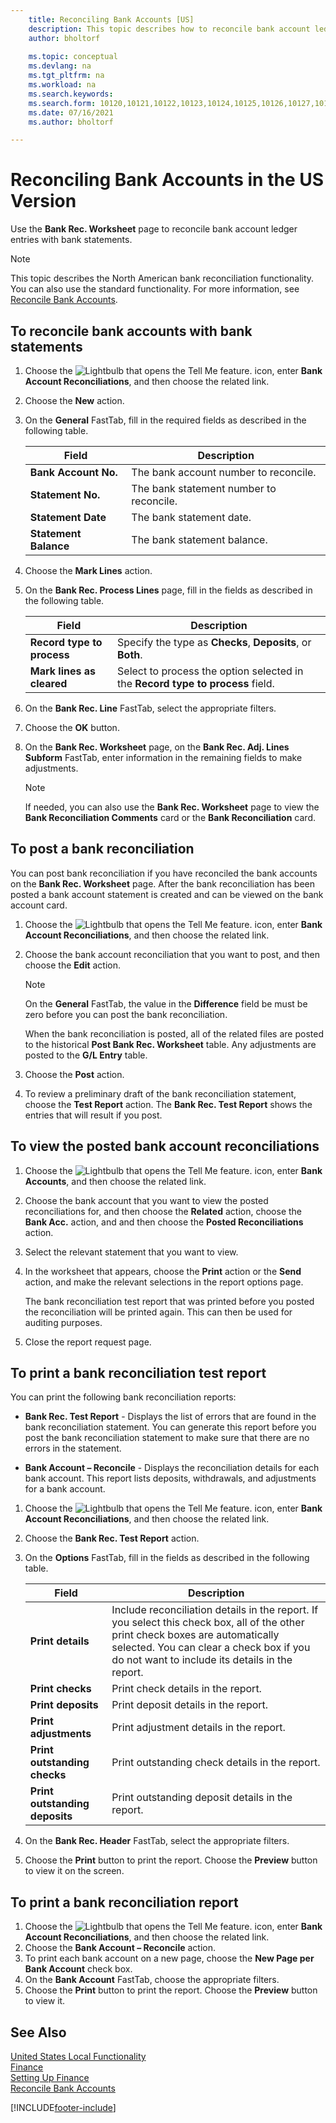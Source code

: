 ```yaml
---
    title: Reconciling Bank Accounts [US]
    description: This topic describes how to reconcile bank account ledger entries with bank statements in the North American version.
    author: bholtorf
    
    ms.topic: conceptual
    ms.devlang: na
    ms.tgt_pltfrm: na
    ms.workload: na
    ms.search.keywords:
    ms.search.form: 10120,10121,10122,10123,10124,10125,10126,10127,10128,10129,10130,10131,10133,10134
    ms.date: 07/16/2021
    ms.author: bholtorf

---
```

# Reconciling Bank Accounts in the US Version

Use the **Bank Rec. Worksheet** page to reconcile bank account ledger entries with bank statements.

> [!NOTE]  
> This topic describes the North American bank reconciliation functionality. You can also use the standard functionality. For more information, see [Reconcile Bank Accounts](../../bank-how-reconcile-bank-accounts-separately.md).

## To reconcile bank accounts with bank statements

1. Choose the ![Lightbulb that opens the Tell Me feature.](../../media/ui-search/search_small.png "Tell me what you want to do") icon, enter **Bank Account Reconciliations**, and then choose the related link.
2. Choose the **New** action.  
3. On the **General** FastTab, fill in the required fields as described in the following table.  

    |Field|Description|  
    |---------------------------------|---------------------------------------|  
    |**Bank Account No.**|The bank account number to reconcile.|  
    |**Statement No.**|The bank statement number to reconcile.|  
    |**Statement Date**|The bank statement date.|  
    |**Statement Balance**|The bank statement balance.|  

4. Choose the **Mark Lines** action.  
5. On the **Bank Rec. Process Lines** page, fill in the fields as described in the following table.  

    |Field|Description|  
    |---------------------------------|---------------------------------------|  
    |**Record type to process**|Specify the type as **Checks**, **Deposits**, or **Both**.|  
    |**Mark lines as cleared**|Select to process the option selected in the **Record type to process** field.|  

6. On the **Bank Rec. Line** FastTab, select the appropriate filters.  
7. Choose the **OK** button.  
8. On the **Bank Rec. Worksheet** page, on the **Bank Rec. Adj. Lines Subform** FastTab, enter information in the remaining fields to make adjustments.  

    > [!NOTE]  
    >  If needed, you can also use the **Bank Rec. Worksheet** page to view the **Bank Reconciliation Comments** card or the **Bank Reconciliation** card.

## To post a bank reconciliation

You can post bank reconciliation if you have reconciled the bank accounts on the **Bank Rec. Worksheet** page. After the bank reconciliation has been posted a bank account statement is created and can be viewed on the bank account card.  

1. Choose the ![Lightbulb that opens the Tell Me feature.](../../media/ui-search/search_small.png "Tell me what you want to do") icon, enter **Bank Account Reconciliations**, and then choose the related link.
2. Choose the bank account reconciliation that you want to post, and then choose the **Edit** action.  

    > [!NOTE]  
    >  On the **General** FastTab, the value in the **Difference** field be must be zero before you can post the bank reconciliation.  

    When the bank reconciliation is posted, all of the related files are posted to the historical **Post Bank Rec. Worksheet** table. Any adjustments are posted to the **G/L Entry** table.  

3. Choose the **Post** action.  
4. To review a preliminary draft of the bank reconciliation statement, choose the **Test Report** action. The **Bank Rec. Test Report** shows the entries that will result if you post.  

## To view the posted bank account reconciliations

1. Choose the ![Lightbulb that opens the Tell Me feature.](../../media/ui-search/search_small.png "Tell me what you want to do") icon, enter **Bank Accounts**, and then choose the related link.
2. Choose the bank account that you want to view the posted reconciliations for, and then choose the **Related** action, choose the **Bank Acc.** action, and and then choose the **Posted Reconciliations** action.  
3. Select the relevant statement that you want to view.  
4. In the worksheet that appears, choose the **Print** action or the **Send** action, and make the relevant selections in the report options page.  

    The bank reconciliation test report that was printed before you posted the reconciliation will be printed again. This can then be used for auditing purposes.  
5. Close the report request page.  

## To print a bank reconciliation test report

You can print the following bank reconciliation reports:  

- **Bank Rec. Test Report** - Displays the list of errors that are found in the bank reconciliation statement. You can generate this report before you post the bank reconciliation statement to make sure that there are no errors in the statement.  

- **Bank Account – Reconcile** - Displays the reconciliation details for each bank account. This report lists deposits, withdrawals, and adjustments for a bank account.  

1. Choose the ![Lightbulb that opens the Tell Me feature.](../../media/ui-search/search_small.png "Tell me what you want to do") icon, enter **Bank Account Reconciliations**, and then choose the related link.  
2. Choose the **Bank Rec. Test Report** action.  
3. On the **Options** FastTab, fill in the fields as described in the following table.  

    |Field|Description|  
    |---------------------------------|---------------------------------------|  
    |**Print details**|Include reconciliation details in the report. If you select this check box, all of the other print check boxes are automatically selected. You can clear a check box if you do not want to include its details in the report.|  
    |**Print checks**|Print check details in the report.|  
    |**Print deposits**|Print deposit details in the report.|  
    |**Print adjustments**|Print adjustment details in the report.|  
    |**Print outstanding checks**|Print outstanding check details in the report.|  
    |**Print outstanding deposits**|Print outstanding deposit details in the report.|  

4. On the **Bank Rec. Header** FastTab, select the appropriate filters.  
5. Choose the **Print** button to print the report. Choose the **Preview** button to view it on the screen.  

## To print a bank reconciliation report

1. Choose the ![Lightbulb that opens the Tell Me feature.](../../media/ui-search/search_small.png "Tell me what you want to do") icon, enter **Bank Account Reconciliations**, and then choose the related link.  
2. Choose the **Bank Account – Reconcile** action.  
3. To print each bank account on a new page, choose the **New Page per Bank Account** check box.  
4. On the **Bank Account** FastTab, choose the appropriate filters.  
5. Choose the **Print** button to print the report. Choose the **Preview** button to view it.  

## See Also

[United States Local Functionality](united-states-local-functionality.md)  
[Finance](../../finance.md)  
[Setting Up Finance](../../finance.md)  
[Reconcile Bank Accounts](../../bank-how-reconcile-bank-accounts-separately.md)  


[!INCLUDE[footer-include](../../includes/footer-banner.md)]